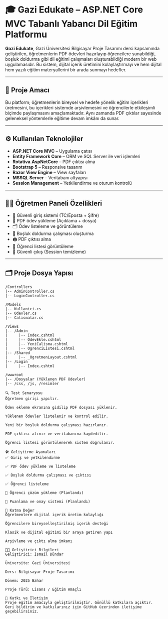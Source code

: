 # 🎓 Gazi Edukate – ASP.NET Core MVC Tabanlı Yabancı Dil Eğitim Platformu

**Gazi Edukate**, Gazi Üniversitesi Bilgisayar Proje Tasarımı dersi kapsamında geliştirilen, öğretmenlerin PDF ödevleri hazırlayıp öğrencilere sunabildiği, boşluk doldurma gibi dil eğitimi çalışmaları oluşturabildiği modern bir web uygulamasıdır. Bu sistem, dijital içerik üretimini kolaylaştırmayı ve hem dijital hem yazılı eğitim materyallerini bir arada sunmayı hedefler.

---

## 🚀 Proje Amacı

Bu platform; öğretmenlerin bireysel ve hedefe yönelik eğitim içerikleri üretmesini, bu içerikleri sistemde arşivlemesini ve öğrencilerle etkileşimli biçimde paylaşmasını amaçlamaktadır. Aynı zamanda PDF çıktılar sayesinde geleneksel yöntemlerle eğitime devam imkânı da sunar.

---

## ⚙️ Kullanılan Teknolojiler

- **ASP.NET Core MVC** – Uygulama çatısı
- **Entity Framework Core** – ORM ve SQL Server ile veri işlemleri
- **Rotativa.AspNetCore** – PDF çıktısı alma
- **Bootstrap 5** – Responsive tasarım
- **Razor View Engine** – View sayfaları
- **MSSQL Server** – Veritabanı altyapısı
- **Session Management** – Yetkilendirme ve oturum kontrolü

---

## 👨‍🏫 Öğretmen Paneli Özellikleri

- 🔐 Güvenli giriş sistemi (TC/Eposta + Şifre)
- 📄 PDF ödev yükleme (Açıklama + dosya)
- 🗂️ Ödev listeleme ve görüntüleme
- 🧠 Boşluk doldurma çalışması oluşturma
- 🖨️ PDF çıktısı alma
- 👥 Öğrenci listesi görüntüleme
- 🚪 Güvenli çıkış (Session temizleme)

---

## 🗂️ Proje Dosya Yapısı

```plaintext
/Controllers
|-- AdminController.cs
|-- LoginController.cs

/Models
|-- Kullanici.cs
|-- Odevler.cs
|-- Calismalar.cs

/Views
|-- /Admin
|     |-- Index.cshtml
|     |-- OdevEkle.cshtml
|     |-- YeniCalisma.cshtml
|     |-- OgrenciListesi.cshtml
|-- /Shared
|     |-- _OgretmenLayout.cshtml
|-- /Login
|     |-- Index.cshtml

/wwwroot
|-- /Dosyalar (Yüklenen PDF ödevler)
|-- /css, /js, /resimler

🔍 Test Senaryosu
Öğretmen girişi yapılır.

Ödev ekleme ekranına gidilip PDF dosyası yüklenir.

Yüklenen ödevler listelenir ve kontrol edilir.

Yeni bir boşluk doldurma çalışması hazırlanır.

PDF çıktısı alınır ve veritabanına kaydedilir.

Öğrenci listesi görüntülenerek sistem doğrulanır.

🛠️ Geliştirme Aşamaları
✅ Giriş ve yetkilendirme

✅ PDF ödev yükleme ve listeleme

✅ Boşluk doldurma çalışması ve çıktısı

✅ Öğrenci listeleme

🔄 Öğrenci çözüm yükleme (Planlandı)

🔄 Puanlama ve onay sistemi (Planlandı)

🎯 Katma Değer
Öğretmenlere dijital içerik üretim kolaylığı

Öğrencilere bireyselleştirilmiş içerik desteği

Klasik ve dijital eğitimi bir araya getiren yapı

Arşivleme ve çıktı alma imkanı

👨‍💻 Geliştirici Bilgileri
Geliştirici: İsmail Dündar

Üniversite: Gazi Üniversitesi

Ders: Bilgisayar Proje Tasarımı

Dönem: 2025 Bahar

Proje Türü: Lisans / Eğitim Amaçlı

🤝 Katkı ve İletişim
Proje eğitim amacıyla geliştirilmiştir. Gönüllü katkılara açıktır. Geri bildirim ve katkılarınız için GitHub üzerinden iletişime geçebilirsiniz.
